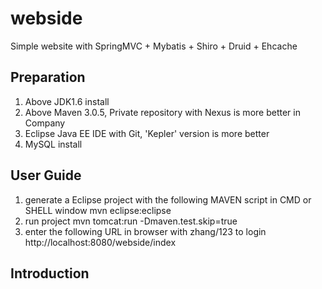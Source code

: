 webside
====

Simple website with SpringMVC + Mybatis + Shiro + Druid + Ehcache

## Preparation

1. Above JDK1.6 install
2. Above Maven 3.0.5, Private repository with Nexus is more better in Company
3. Eclipse Java EE IDE with Git, 'Kepler' version is more better
4. MySQL install

## User Guide

1. generate a Eclipse project with the following MAVEN script in CMD or SHELL window
mvn eclipse:eclipse
2. run project
mvn tomcat:run -Dmaven.test.skip=true
3. enter the following URL in browser with zhang/123 to login
http://localhost:8080/webside/index

## Introduction
